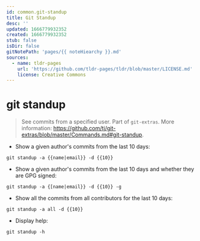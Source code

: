 ```yaml
---
id: common.git-standup
title: Git Standup
desc: ''
updated: 1666779932352
created: 1666779932352
stub: false
isDir: false
gitNotePath: 'pages/{{ noteHiearchy }}.md'
sources:
  - name: tldr-pages
    url: 'https://github.com/tldr-pages/tldr/blob/master/LICENSE.md'
    license: Creative Commons
---
```

# git standup

> See commits from a specified user.
> Part of `git-extras`.
> More information: <https://github.com/tj/git-extras/blob/master/Commands.md#git-standup>.

- Show a given author's commits from the last 10 days:

`git standup -a {{name|email}} -d {{10}}`

- Show a given author's commits from the last 10 days and whether they are GPG signed:

`git standup -a {[name|email}} -d {{10}} -g`

- Show all the commits from all contributors for the last 10 days:

`git standup -a all -d {{10}}`

- Display help:

`git standup -h`


